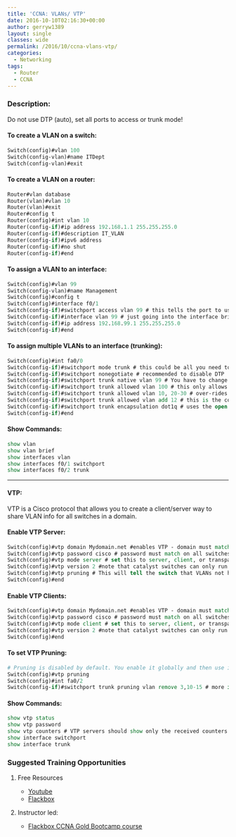 ```yaml
---
title: 'CCNA: VLANs/ VTP'
date: 2016-10-10T02:16:30+00:00
author: gerryw1389
layout: single
classes: wide
permalink: /2016/10/ccna-vlans-vtp/
categories:
  - Networking
tags:
  - Router
  - CCNA
---
```

<!--more-->

### Description:

Do not use DTP (auto), set all ports to access or trunk mode!

#### To create a VLAN on a switch:

   ```tcl
   Switch(config)#vlan 100
   Switch(config-vlan)#name ITDept
   Switch(config-vlan)#exit
   ```

#### To create a VLAN on a router:

   ```tcl
   Router#vlan database
   Router(vlan)#vlan 10
   Router(vlan)#exit
   Router#config t
   Router(config)#int vlan 10
   Router(config-if)#ip address 192.168.1.1 255.255.255.0
   Router(config-if)#description IT_VLAN
   Router(config-if)#ipv6 address
   Router(config-if)#no shut
   Router(config-if)#end
   ```

#### To assign a VLAN to an interface:

   ```tcl
   Switch(config)#vlan 99
   Switch(config-vlan)#name Management
   Switch(config)#config t
   Switch(config)#interface f0/1
   Switch(config-if)#switchport access vlan 99 # this tells the port to use vlan 99 only
   Switch(config-if)#interface vlan 99 # just going into the interface brings it up
   Switch(config-if)#ip address 192.168.99.1 255.255.255.0
   Switch(config-if)#end
   ```

#### To assign multiple VLANs to an interface (trunking):

   ```tcl
   Switch(config)#int fa0/0
   Switch(config-if)#switchport mode trunk # this could be all you need to establish trunks between two switches. You don't have to establish the VLANs.
   Switch(config-if)#switchport nonegotiate # recommended to disable DTP
   Switch(config-if)#switchport trunk native vlan 99 # You have to change the native vlan from within an interface. By default this is VLAN1 and should be changed for security.
   Switch(config-if)#switchport trunk allowed vlan 100 # this only allows VLAN 100
   Switch(config-if)#switchport trunk allowed vlan 10, 20-30 # over-rides it to include vlans 10 and 20-30
   Switch(config-if)#switchport trunk allowed vlan add 12 # this is the correct way to add a new VLAN without overridding
   Switch(config-if)#switchport trunk encapsulation dot1q # uses the open standard 802.1q for encapsulation (most common)
   Switch(config-if)#end
   ```

#### Show Commands:

   ```tcl
   show vlan
   show vlan brief
   show interfaces vlan
   show interfaces f0/1 switchport
   show interfaces f0/2 trunk
   ```

---

#### VTP:

VTP is a Cisco protocol that allows you to create a client/server way to share VLAN info for all switches in a domain.

#### Enable VTP Server:

   ```tcl
   Switch(config)#vtp domain Mydomain.net #enables VTP - domain must match on all switches
   Switch(config)#vtp password cisco # password must match on all switches
   Switch(config)#vtp mode server # set this to server, client, or transparent
   Switch(config)#vtp version 2 #note that catalyst switches can only run v1 and v2/1 are NOT compatible!!
   Switch(config)#vtp pruning # This will tell the switch that VLANs not having any access ports on the end switch are removed from the trunk.
   Switch(config)#end
   ```

#### Enable VTP Clients:

   ```tcl
   Switch(config)#vtp domain Mydomain.net #enables VTP - domain must match on all switches
   Switch(config)#vtp password cisco # password must match on all switches
   Switch(config)#vtp mode client # set this to server, client, or transparent
   Switch(config)#vtp version 2 #note that catalyst switches can only run v1 and v2/1 are NOT compatible!!
   Switch(config)#end
   ```

#### To set VTP Pruning:

   ```tcl
   # Pruning is disabled by default. You enable it globally and then use it per interface.
   Switch(config)#vtp pruning
   Switch(config)#int fa0/2
   Switch(config-if)#switchport trunk pruning vlan remove 3,10-15 # more info http://www.lab.dit.upm.es/~labrst/config/ciscopedia/switchport%20trunk%20pruning.htm
   ```

#### Show Commands:

   ```tcl
   show vtp status
   show vtp password
   show vtp counters # VTP servers should show only the received counters incrementing, while any VTP clients should show only the transmitted counters incrementing.
   show interface switchport
   show interface trunk
   ```

### Suggested Training Opportunities

1. Free Resources
   - [Youtube](https://www.youtube.com)
   - [Flackbox](https://www.flackbox.com/cisco-ccna-lab-guide)

2. Instructor led:
   - [Flackbox CCNA Gold Bootcamp course](https://www.flackbox.com/cisco-ccna-course)